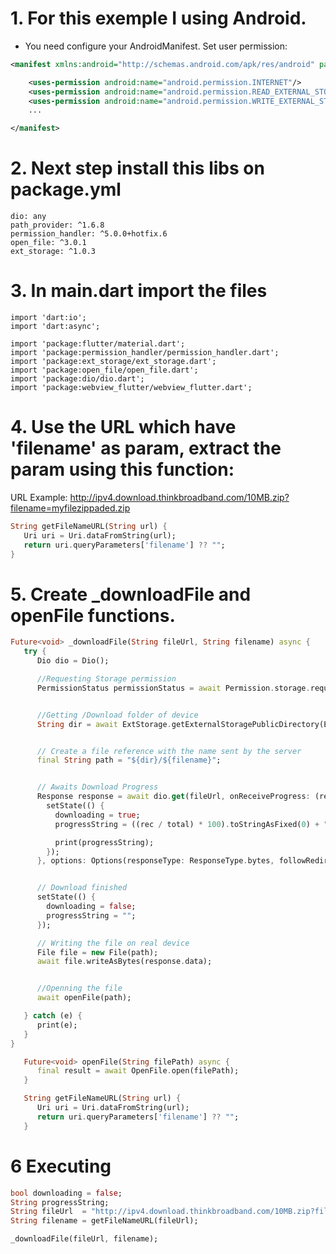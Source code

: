 # 1. For this exemple I using Android. 
* You need configure your AndroidManifest. Set user permission:
```xml
<manifest xmlns:android="http://schemas.android.com/apk/res/android" package="com.example.your_packge">

    <uses-permission android:name="android.permission.INTERNET"/>
    <uses-permission android:name="android.permission.READ_EXTERNAL_STORAGE"/>
    <uses-permission android:name="android.permission.WRITE_EXTERNAL_STORAGE" />
    ...

</manifest>
```

# 2. Next step install this libs on package.yml
```
dio: any
path_provider: ^1.6.8
permission_handler: ^5.0.0+hotfix.6
open_file: ^3.0.1
ext_storage: ^1.0.3
```

# 3. In main.dart import the files
```
import 'dart:io';
import 'dart:async';

import 'package:flutter/material.dart';
import 'package:permission_handler/permission_handler.dart';
import 'package:ext_storage/ext_storage.dart';
import 'package:open_file/open_file.dart';
import 'package:dio/dio.dart';
import 'package:webview_flutter/webview_flutter.dart'; 
```

# 4. Use the URL which have 'filename' as param, extract the param using this function:

URL Example: http://ipv4.download.thinkbroadband.com/10MB.zip?filename=myfilezippaded.zip

```dart
String getFileNameURL(String url) {
   Uri uri = Uri.dataFromString(url);
   return uri.queryParameters['filename'] ?? "";
}
```

# 5. Create _downloadFile and openFile functions.
```dart
Future<void> _downloadFile(String fileUrl, String filename) async {
   try {
      Dio dio = Dio();

      //Requesting Storage permission
      PermissionStatus permissionStatus = await Permission.storage.request();


      //Getting /Download folder of device
      String dir = await ExtStorage.getExternalStoragePublicDirectory(ExtStorage.DIRECTORY_DOWNLOADS);


      // Create a file reference with the name sent by the server
      final String path = "${dir}/${filename}";


      // Awaits Download Progress
      Response response = await dio.get(fileUrl, onReceiveProgress: (rec, total) {
        setState(() {
          downloading = true;
          progressString = ((rec / total) * 100).toStringAsFixed(0) + "%";

          print(progressString);
        });
      }, options: Options(responseType: ResponseType.bytes, followRedirects: false,receiveTimeout: 0));


      // Download finished
      setState(() {
        downloading = false;
        progressString = "";
      });

      // Writing the file on real device
      File file = new File(path);
      await file.writeAsBytes(response.data);


      //Openning the file
      await openFile(path);

   } catch (e) {
      print(e);
   }
}

   Future<void> openFile(String filePath) async {
      final result = await OpenFile.open(filePath);
   }

   String getFileNameURL(String url) {
      Uri uri = Uri.dataFromString(url);
      return uri.queryParameters['filename'] ?? "";
   }
```

# 6 Executing
```dart
bool downloading = false;
String progressString;
String fileUrl  = "http://ipv4.download.thinkbroadband.com/10MB.zip?filename=myfilezippaded.zip";
String filename = getFileNameURL(fileUrl);

_downloadFile(fileUrl, filename);
```




